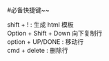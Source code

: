  
#必备快捷键~~

shift + ! : 生成 html 模板<br/>
Option + Shift + Down 向下复制行<br/>
option + UP/DONE : 移动行<br/>
cmd + delete : 删除行<br/>
